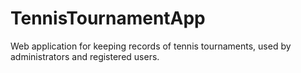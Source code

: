 # TennisTournamentApp
Web application for keeping records of tennis tournaments, used by administrators and registered users.
